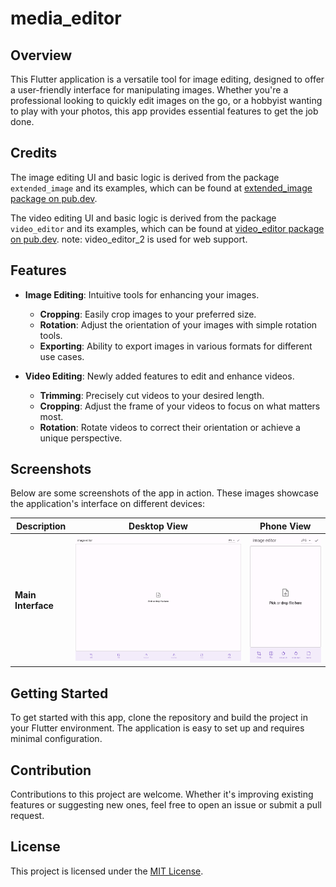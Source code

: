 # media_editor

## Overview

This Flutter application is a versatile tool for image editing, designed to offer a user-friendly interface for manipulating images. Whether you're a professional looking to quickly edit images on the go, or a hobbyist wanting to play with your photos, this app provides essential features to get the job done.


## Credits
The image editing UI and basic logic is derived from the package `extended_image` and its examples, which can be found at [extended_image package on pub.dev](https://pub.dev/packages/extended_image).

The video editing UI and basic logic is derived from the package `video_editor` and its examples, which can be found at [video_editor package on pub.dev](https://pub.dev/packages/video_editor). note: video_editor_2 is used for web support.


## Features


- **Image Editing**: Intuitive tools for enhancing your images.
  - **Cropping**: Easily crop images to your preferred size.
  - **Rotation**: Adjust the orientation of your images with simple rotation tools.
  - **Exporting**: Ability to export images in various formats for different use cases.

- **Video Editing**: Newly added features to edit and enhance videos.
  - **Trimming**: Precisely cut videos to your desired length.
  - **Cropping**: Adjust the frame of your videos to focus on what matters most.
  - **Rotation**: Rotate videos to correct their orientation or achieve a unique perspective.

## Screenshots

Below are some screenshots of the app in action. These images showcase the application's interface on different devices:

| Description       | Desktop View                                      | Phone View                                        |
|-------------------|---------------------------------------------------|---------------------------------------------------|
| **Main Interface**| ![Desktop Screenshot](test/goldens/screenshots.desktop.png) | ![Phone Screenshot](test/goldens/screenshots.phone.png) |

## Getting Started

To get started with this app, clone the repository and build the project in your Flutter environment. The application is easy to set up and requires minimal configuration.

## Contribution

Contributions to this project are welcome. Whether it's improving existing features or suggesting new ones, feel free to open an issue or submit a pull request.

## License

This project is licensed under the [MIT License](LICENSE).
